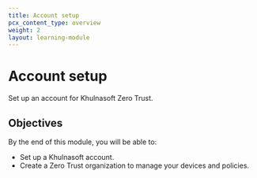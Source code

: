 ```yaml
---
title: Account setup
pcx_content_type: overview
weight: 2
layout: learning-module
---
```


# Account setup

Set up an account for Khulnasoft Zero Trust.

## Objectives

By the end of this module, you will be able to:

- Set up a Khulnasoft account.
- Create a Zero Trust organization to manage your devices and policies.
